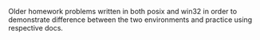 Older homework problems written in both posix and win32 in order to demonstrate difference between the two environments and practice using respective docs.
